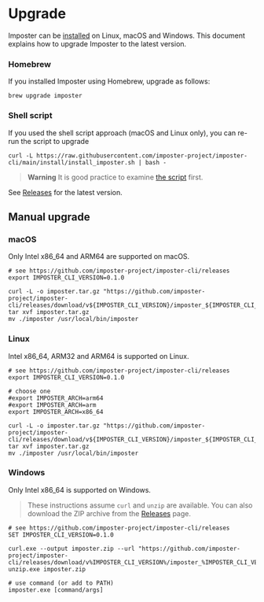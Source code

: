# Upgrade

Imposter can be [installed](./install.md) on Linux, macOS and Windows. This document explains how to upgrade Imposter to the latest version.

### Homebrew

If you installed Imposter using Homebrew, upgrade as follows:

    brew upgrade imposter

### Shell script

If you used the shell script approach (macOS and Linux only), you can re-run the script to upgrade

```shell
curl -L https://raw.githubusercontent.com/imposter-project/imposter-cli/main/install/install_imposter.sh | bash -
```

> **Warning**
> It is good practice to examine [the script](../install/install_imposter.sh) first.

See [Releases](https://github.com/imposter-project/imposter-cli/releases) for the latest version.

## Manual upgrade

### macOS

Only Intel x86_64 and ARM64 are supported on macOS.

```shell
# see https://github.com/imposter-project/imposter-cli/releases
export IMPOSTER_CLI_VERSION=0.1.0

curl -L -o imposter.tar.gz "https://github.com/imposter-project/imposter-cli/releases/download/v${IMPOSTER_CLI_VERSION}/imposter_${IMPOSTER_CLI_VERSION}_macOS_x86_64.tar.gz"
tar xvf imposter.tar.gz
mv ./imposter /usr/local/bin/imposter
```

### Linux

Intel x86_64, ARM32 and ARM64 is supported on Linux.

```shell
# see https://github.com/imposter-project/imposter-cli/releases
export IMPOSTER_CLI_VERSION=0.1.0

# choose one
#export IMPOSTER_ARCH=arm64
#export IMPOSTER_ARCH=arm
export IMPOSTER_ARCH=x86_64

curl -L -o imposter.tar.gz "https://github.com/imposter-project/imposter-cli/releases/download/v${IMPOSTER_CLI_VERSION}/imposter_${IMPOSTER_CLI_VERSION}_Linux_{IMPOSTER_ARCH}.tar.gz"
tar xvf imposter.tar.gz
mv ./imposter /usr/local/bin/imposter
```

### Windows

Only Intel x86_64 is supported on Windows.

> These instructions assume `curl` and `unzip` are available. You can also download the ZIP archive from the [Releases](https://github.com/imposter-project/imposter-cli/releases) page.

```
# see https://github.com/imposter-project/imposter-cli/releases
SET IMPOSTER_CLI_VERSION=0.1.0

curl.exe --output imposter.zip --url "https://github.com/imposter-project/imposter-cli/releases/download/v%IMPOSTER_CLI_VERSION%/imposter_%IMPOSTER_CLI_VERSION%_Windows_x86_64.zip"
unzip.exe imposter.zip

# use command (or add to PATH)
imposter.exe [command/args]
```
